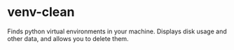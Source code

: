 # venv-clean
Finds python virtual environments in your machine. Displays disk usage and other data, and allows you to delete them.
